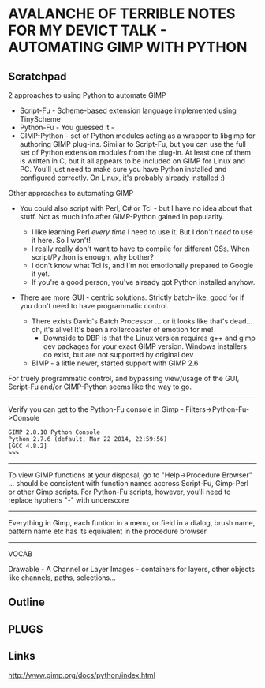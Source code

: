 
AVALANCHE OF TERRIBLE NOTES FOR MY DEVICT TALK - AUTOMATING GIMP WITH PYTHON
============================================================================

## Scratchpad

2 approaches to using Python to automate GIMP
* Script-Fu - Scheme-based extension language implemented using TinyScheme
* Python-Fu - You guessed it - 
* GIMP-Python - set of Python modules acting as a wrapper to libgimp for authoring GIMP plug-ins.  Similar to Script-Fu, but you can use the full set of Python extension modules from the plug-in.  At least one of them is written in C, but it all appears to be included on GIMP for Linux and PC.  You'll just need to make sure you have Python installed and configured correctly.  On Linux, it's probably already installed :)

Other approaches to automating GIMP
* You could also script with Perl, C# or Tcl - but I have no idea about that stuff.  Not as much info after GIMP-Python gained in popularity.
  * I like learning Perl *every time* I need to use it.  But I don't *need* to use it here.  So I won't!
  * I really really don't want to have to compile for different OSs.  When script/Python is enough, why bother?
  * I don't know what Tcl is, and I'm not emotionally prepared to Google it yet.
  * If you're a good person, you've already got Python installed anyhow.

* There are more GUI - centric solutions.  Strictly batch-like, good for if you don't need to have programmatic control.
  * There exists David's Batch Processor ... or it looks like that's dead... oh, it's alive!  It's been a rollercoaster of emotion for me!
    * Downside to DBP is that the Linux version requires g++ and gimp dev packages for your exact GIMP version.  Windows installers do exist, but are not supported by original dev
  * BIMP - a little newer, started support with GIMP 2.6

For truely programmatic control, and bypassing view/usage of the GUI, Script-Fu and/or GIMP-Python seems like the way to go.

-------------------------------

Verify you can get to the Python-Fu console in Gimp - Filters->Python-Fu->Console
```
GIMP 2.8.10 Python Console
Python 2.7.6 (default, Mar 22 2014, 22:59:56) 
[GCC 4.8.2]
>>>
```
-------------------------------

To view GIMP functions at your disposal, go to "Help->Procedure Browser" ... should be consistent with function names accross Script-Fu, Gimp-Perl or other Gimp scripts.  For Python-Fu scripts, however, you'll need to replace hyphens "-" with underscore

-------------------------------

Everything in Gimp, each funtion in a menu,  or field in a dialog, brush name, pattern name etc has its equivalent in the procedure browser

-------------------------------

VOCAB

Drawable - A Channel or Layer
Images - containers for layers, other objects like channels, paths, selections...

## Outline

## PLUGS

## Links
http://www.gimp.org/docs/python/index.html

